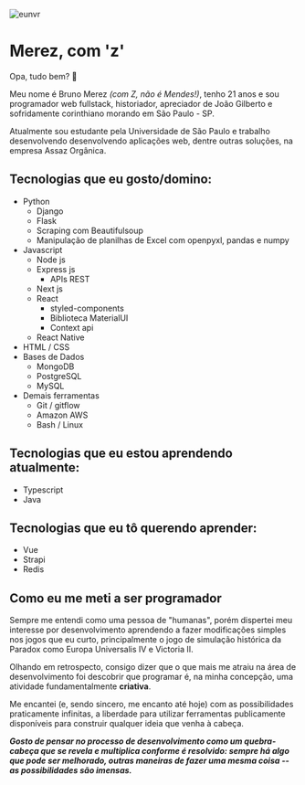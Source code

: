 ![eunvr](https://web.archive.org/web/20090829090504/http://www.geocities.com/simontransit2003/hangingpirate.gif)

# Merez, com 'z'

Opa, tudo bem? 👋

Meu nome é Bruno Merez *(com Z, não é Mendes!)*, tenho 21 anos e sou programador web fullstack, historiador, apreciador de João Gilberto e sofridamente corinthiano morando em São Paulo - SP.

Atualmente sou estudante pela Universidade de São Paulo e trabalho desenvolvendo desenvolvendo aplicações web, dentre outras soluções, na empresa Assaz Orgânica.

## Tecnologias que eu gosto/domino:

- Python
  - Django
  - Flask
  - Scraping com Beautifulsoup
  - Manipulação de planilhas de Excel com openpyxl, pandas e numpy
- Javascript
  - Node js
  - Express js
    - APIs REST
  - Next js
  - React
    - styled-components
    - Biblioteca MaterialUI
    - Context api
  - React Native
- HTML / CSS
- Bases de Dados
  - MongoDB
  - PostgreSQL
  - MySQL
- Demais ferramentas
  - Git / gitflow
  - Amazon AWS
  - Bash / Linux

## Tecnologias que eu estou aprendendo atualmente:

- Typescript
- Java

## Tecnologias que eu tô querendo aprender:

- Vue
- Strapi
- Redis

## Como eu me meti a ser programador

Sempre me entendi como uma pessoa de "humanas", porém dispertei meu interesse por desenvolvimento aprendendo a fazer modificações simples nos jogos que eu curto, principalmente o jogo de simulação histórica da Paradox como Europa Universalis IV e Victoria II.

Olhando em retrospecto, consigo dizer que o que mais me atraiu na área de desenvolvimento foi descobrir que programar é, na minha concepção, uma atividade fundamentalmente **criativa**.

Me encantei (e, sendo sincero, me encanto até hoje) com as possibilidades praticamente infinitas, a liberdade para utilizar ferramentas publicamente disponíveis para construir qualquer ideia que venha à cabeça.

***Gosto de pensar no processo de desenvolvimento como um quebra-cabeça que se revela e multiplica conforme é resolvido: sempre há algo que pode ser melhorado, outras maneiras de fazer uma mesma coisa -- as possibilidades são imensas.***

